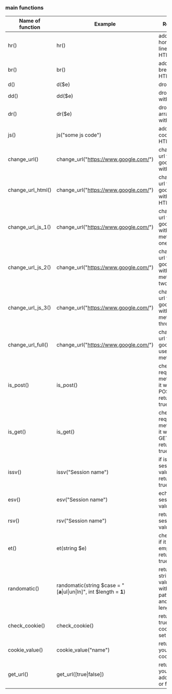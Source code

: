 ### main functions

|Name of function|Example|Result|
|--|--|--|
|hr()|hr()|add a horizontal line HTML|
|br()|br()|add a break line HTML|
|d()|d($e)|drop $e|
|dd()|dd($e)|drop $e with die|
|dr()|dr($e)|drop array $e with die|
|js()|js("some js code")|add js code to HTML file|
|change_url()|change_url("https://www.google.com/")|change url to google with php |
|change_url_html()|change_url("https://www.google.com/")|change url to google with HTML|
|change_url_js_1()|change_url("https://www.google.com/")|change url to google with JS method one|
|change_url_js_2()|change_url("https://www.google.com/")|change url to google with JS method two|
|change_url_js_3()|change_url("https://www.google.com/")|change url to google with JS method three|
|change_url_full()|change_url("https://www.google.com/")|change url to google use all methods|
|is_post()|is_post()|check request method if it was POST, return true|
|is_get()|is_get()|check request method if it was GET, return true|
|issv()|issv("Session name")|if is set session value, return true|
|esv()|esv("Session name")|echo session value|
|rsv()|rsv("Session name")|return session value|
|et()|et(string $e)|check $e if it's empty return true|
|randomatic()|randomatic(string $case = "[**a**\|ul\|un\|ln]", int $length = **1**)|return a string value with your pattern and length |
|check_cookie()|check_cookie()|return true if cookie is set|
|cookie_value()|cookie_value("name")|return your cookie|
|get_url()|get_url([true\|false])|return your web address or full url |
